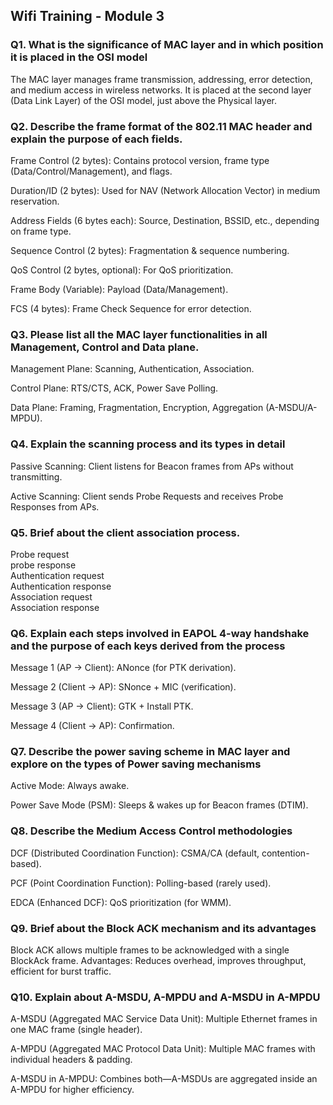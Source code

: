 ## Wifi Training - Module 3 


### Q1. What is the significance of MAC layer and in which position it is placed in the OSI model

The MAC layer manages frame transmission, addressing, error detection, and medium access in wireless networks. It is placed at the second layer (Data Link Layer) of the OSI model, just above the Physical layer.

### Q2. Describe the frame format of the 802.11 MAC header and explain the purpose of each fields.

Frame Control (2 bytes): Contains protocol version, frame type (Data/Control/Management), and flags.

Duration/ID (2 bytes): Used for NAV (Network Allocation Vector) in medium reservation.

Address Fields (6 bytes each): Source, Destination, BSSID, etc., depending on frame type.

Sequence Control (2 bytes): Fragmentation & sequence numbering.

QoS Control (2 bytes, optional): For QoS prioritization.

Frame Body (Variable): Payload (Data/Management).

FCS (4 bytes): Frame Check Sequence for error detection.

### Q3. Please list all the MAC layer functionalities in all Management, Control and Data plane.

Management Plane: Scanning, Authentication, Association.

Control Plane: RTS/CTS, ACK, Power Save Polling.

Data Plane: Framing, Fragmentation, Encryption, Aggregation (A-MSDU/A-MPDU).

### Q4. Explain the scanning process and its types in detail

Passive Scanning: Client listens for Beacon frames from APs without transmitting.

Active Scanning: Client sends Probe Requests and receives Probe Responses from APs.

### Q5. Brief about the client association process.

Probe request  
probe response  
Authentication request  
Authentication response  
Association request  
Association response

### Q6. Explain each steps involved in EAPOL 4-way handshake and the purpose of each keys derived from the process

Message 1 (AP → Client): ANonce (for PTK derivation).

Message 2 (Client → AP): SNonce + MIC (verification).

Message 3 (AP → Client): GTK + Install PTK.

Message 4 (Client → AP): Confirmation.

### Q7. Describe the power saving scheme in MAC layer and explore on the types of Power saving mechanisms

Active Mode: Always awake.

Power Save Mode (PSM): Sleeps & wakes up for Beacon frames (DTIM).


### Q8. Describe the Medium Access Control methodologies

DCF (Distributed Coordination Function): CSMA/CA (default, contention-based).

PCF (Point Coordination Function): Polling-based (rarely used).

EDCA (Enhanced DCF): QoS prioritization (for WMM).

### Q9. Brief about the Block ACK mechanism and its advantages

Block ACK allows multiple frames to be acknowledged with a single BlockAck frame. Advantages: Reduces overhead, improves throughput, efficient for burst traffic.

### Q10. Explain about A-MSDU, A-MPDU and A-MSDU in A-MPDU

A-MSDU (Aggregated MAC Service Data Unit): Multiple Ethernet frames in one MAC frame (single header).

A-MPDU (Aggregated MAC Protocol Data Unit): Multiple MAC frames with individual headers & padding.

A-MSDU in A-MPDU: Combines both—A-MSDUs are aggregated inside an A-MPDU for higher efficiency.